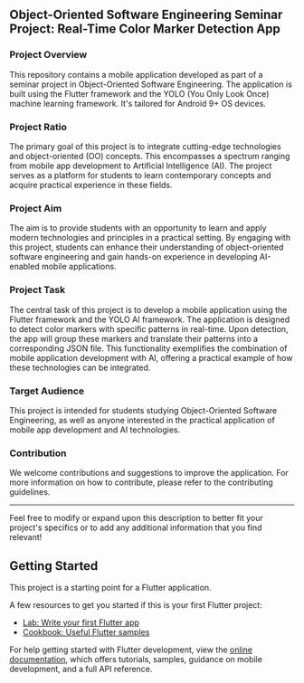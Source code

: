 ## Object-Oriented Software Engineering Seminar Project: Real-Time Color Marker Detection App

### Project Overview

This repository contains a mobile application developed as part of a seminar project in Object-Oriented Software Engineering. The application is built using the Flutter framework and the YOLO (You Only Look Once) machine learning framework. It's tailored for Android 9+ OS devices.

### Project Ratio

The primary goal of this project is to integrate cutting-edge technologies and object-oriented (OO) concepts. This encompasses a spectrum ranging from mobile app development to Artificial Intelligence (AI). The project serves as a platform for students to learn contemporary concepts and acquire practical experience in these fields.

### Project Aim

The aim is to provide students with an opportunity to learn and apply modern technologies and principles in a practical setting. By engaging with this project, students can enhance their understanding of object-oriented software engineering and gain hands-on experience in developing AI-enabled mobile applications.

### Project Task

The central task of this project is to develop a mobile application using the Flutter framework and the YOLO AI framework. The application is designed to detect color markers with specific patterns in real-time. Upon detection, the app will group these markers and translate their patterns into a corresponding JSON file. This functionality exemplifies the combination of mobile application development with AI, offering a practical example of how these technologies can be integrated.

### Target Audience

This project is intended for students studying Object-Oriented Software Engineering, as well as anyone interested in the practical application of mobile app development and AI technologies.

### Contribution

We welcome contributions and suggestions to improve the application. For more information on how to contribute, please refer to the contributing guidelines.

---

Feel free to modify or expand upon this description to better fit your project's specifics or to add any additional information that you find relevant!

## Getting Started

This project is a starting point for a Flutter application.

A few resources to get you started if this is your first Flutter project:

- [Lab: Write your first Flutter app](https://docs.flutter.dev/get-started/codelab)
- [Cookbook: Useful Flutter samples](https://docs.flutter.dev/cookbook)

For help getting started with Flutter development, view the
[online documentation](https://docs.flutter.dev/), which offers tutorials,
samples, guidance on mobile development, and a full API reference.
